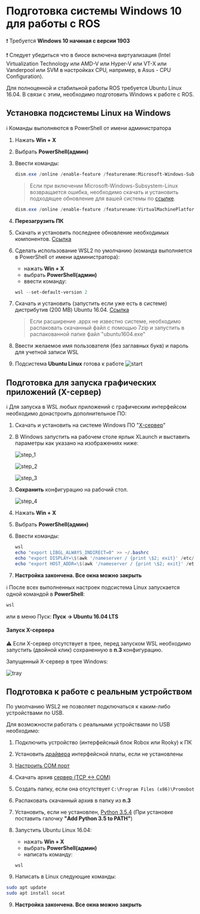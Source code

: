 # Подготовка системы Windows 10 для работы с ROS
❗ Требуется **Windows 10 начиная с версии 1903**

❗ Следует убедиться что в биосе включена виртуализация (Intel Virtualization Technology или AMD-V или Hyper-V или VT-X или Vanderpool или SVM в настройках CPU, например, в Asus - CPU Configuration).

Для полноценной и стабильной работы ROS требуется Ubuntu Linux 16.04.
В связи с этим, необходимо подготовить Windows к работе с ROS.

## Установка подсистемы Linux на Windows

ℹ️ Команды выполняются в PowerShell от имени администратора
1. Нажать **Win + X**
2. Выбрать **PowerShell(админ)**
3. Ввести команды:
   
   ```PowerShell
   dism.exe /online /enable-feature /featurename:Microsoft-Windows-Subsystem-Linux /all /norestart
   ```
   > Если при включении Microsoft-Windows-Subsystem-Linux возвращается ошибка,
   > необходимо скачать и установить подходящее обновление для вашей системы по [ссылке](https://www.catalog.update.microsoft.com/Search.aspx?q=KB4566116).

   ```PowerShell
   dism.exe /online /enable-feature /featurename:VirtualMachinePlatform /all /norestart
   ```

4. **Перезагрузить ПК**

5. Скачать и установить последнее обновление необходимых компонентов. [Ссылка](https://wslstorestorage.blob.core.windows.net/wslblob/wsl_update_x64.msi)

6. Сделать использование WSL2 по умолчанию (команда выполняется в PowerShell от имени администратора):
   * нажать **Win + X**
   * выбрать **PowerShell(админ)**
   * ввести команду:
   ```PowerShell 
   wsl --set-default-version 2
   ```
7. Скачать и установить (запустить если уже есть в системе) дистрибутив (200 MB) Ubuntu 16.04. [Ссылка](https://aka.ms/wsl-ubuntu-1604)
   > Если расширение .appx не известно системе,
   > необходимо распаковать скачанный файл с помощью 7zip и запустить в распакованной папке файл "ubuntu1604.exe"
  
8. Ввести желаемое имя пользователя (без заглавных букв) и пароль для учетной записи WSL

9. Подсистема **Ubuntu Linux** готова к работе
   ![start](/WSL2/res/start.png)

## Подготовка для запуска графических приложений (X-сервер)
ℹ️ Для запуска в WSL любых приложений с графическим интерфейсом необходимо донастроить дополнительное ПО:

1. Скачать и установить на системе Windows ПО "[X-сервер](https://sourceforge.net/projects/vcxsrv/files/latest/download)"

2. В Windows запустить на рабочем столе ярлык XLaunch и выставить параметры как указано на изображениях ниже:

   ![step_1](/WSL2/res/step_1.png)

   ![step_2](/WSL2/res/step_2.png)

   ![step_3](/WSL2/res/step_3.png)

3. **Сохранить** конфигурацию на рабочий стол.

   ![step_4](/WSL2/res/step_4.png)

4. Нажать **Win + X**
5. Выбрать **PowerShell(админ)**
6. Ввести команды:
   ```PowerShell
   wsl
   echo "export LIBGL_ALWAYS_INDIRECT=0" >> ~/.bashrc 
   echo "export DISPLAY=\$(awk '/nameserver / {print \$2; exit}' /etc/resolv.conf 2>/dev/null):0" >> ~/.bashrc 
   echo "export HOST_ADDR=\$(awk '/nameserver / {print \$2; exit}' /etc/resolv.conf 2>/dev/null) " >> ~/.bashrc 
   ```

7. **Настройка закончена. Все окна можно закрыть**

ℹ️ После всех выполненных настроек подсистема Linux запускается одной командой в **PowerShell**:
```PowerShell
wsl
```
или в меню Пуск: **Пуск -> Ubuntu 16.04 LTS**

#### Запуск X-сервера
⚠️ Если X-сервер отсутствует в трее, перед запуском WSL необходимо запустить (двойной клик) сохраненную в **п.3** конфигурацию. 

Запущенный X-сервер в трее Windows:

 ![tray](/WSL2/res/tray.png)

## Подготовка к работе с реальным устройством

По умолчанию WSL2 не позволяет подключаться к каким-либо устройствами по USB.

Для возможности работать с реальными устройствами по USB необходимо:

1. Подключить устройство (интерфейсный блок Robox или Rooky) к ПК

2. Установить [драйвера](/Rooky/res/drivers/CDM21228_Setup.exe) интерфейсной платы, если не установлены

3. [Настроить COM порт](/WSL2/com_setup)

3. Скачать архив [сервер (TCP <-> COM)](https://github.com/Promobot-education/WSL2/archive/refs/heads/main.zip)

4. Создать папку, если она отсутствует ``C:\Program Files (x86)\Promobot``

5. Распаковать скачанный архив в папку из **п.3**

6. Установить, если не установлен, [Python 3.5.4](https://www.python.org/ftp/python/3.5.4/python-3.5.4-amd64.exe) (При установке поставить галочку **"Add Python 3.5 to PATH"**)

7. Запустить Ubuntu Linux 16.04:
   * нажать **Win + X**
   * выбрать **PowerShell(админ)**
   * написать команду:
   ```sh
   wsl
   ```

8. Написать в Linux следующие команды:
```sh
sudo apt update
sudo apt install socat
```
9. **Настройка закончена. Все окна можно закрыть**